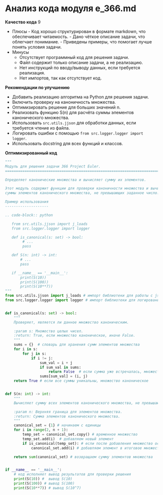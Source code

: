 # Анализ кода модуля e_366.md

**Качество кода**
9
-  Плюсы
        - Код хорошо структурирован в формате markdown, что обеспечивает читаемость.
        - Дано чёткое описание задачи, что облегчает понимание.
        - Приведены примеры, что помогает лучше понять условия задачи.
-  Минусы
    - Отсутствует программный код для решения задачи.
    - Файл содержит только описание задачи, а не реализацию.
    - Нет инструкций по вводу/выводу данных, если требуется реализация.
    - Нет импортов, так как отсутствует код.

**Рекомендации по улучшению**
- Добавить реализацию алгоритма на Python для решения задачи.
- Включить проверку на каноничность множества.
- Оптимизировать решение для больших значений n.
- Реализовать функцию S(n) для расчёта суммы элементов канонического множества.
- Использовать `src.utils.jjson` для обработки данных, если требуется чтение из файла.
- Логировать ошибки с помощью `from src.logger.logger import logger`.
- Использовать docstring для всех функций и классов.

**Оптимизированный код**
```python
"""
Модуль для решения задачи 366 Project Euler.
=========================================================================================

Определяет канонические множества и вычисляет сумму их элементов.

Этот модуль содержит функции для проверки каноничности множества и вычисления
суммы элементов канонического множества, не превышающих заданное число.

Пример использования
--------------------

.. code-block:: python

   from src.utils.jjson import j_loads
   from src.logger.logger import logger

   def is_canonical(s: set) -> bool:
        # ...
        pass

   def S(n: int) -> int:
       # ...
       pass

   if __name__ == '__main__':
       print(S(10))
       print(S(100))
       print(S(10**7))
"""
from src.utils.jjson import j_loads # импорт библиотеки для работы с json
from src.logger.logger import logger # импорт библиотеки для логирования


def is_canonical(s: set) -> bool:
    """
    Проверяет, является ли данное множество каноническим.

    :param s: Множество целых чисел.
    :return: True, если множество каноническое, иначе False.
    """
    sums = {}  # словарь для хранения сумм элементов множества
    for i in s:
        for j in s:
            if i != j:
                sum_val = i + j
                if sum_val in sums:
                    return False  # если сумма уже встречалась, множество не каноническое
                sums[sum_val] = (i, j)
    return True # если все суммы уникальны, множество каноническое


def S(n: int) -> int:
    """
    Вычисляет сумму всех элементов канонического множества, не превышающих n.

    :param n: Верхняя граница для элементов множества.
    :return: Сумма элементов канонического множества.
    """
    canonical_set = {1} # начинаем с единицы
    for i in range(2, n + 1):
        temp_set = canonical_set.copy() # временное множество
        temp_set.add(i)  # добавляем новый элемент
        if is_canonical(temp_set): # если после добавления множество осталось каноническим
            canonical_set.add(i) # добавляем элемент в итоговое множество

    return sum(canonical_set) # возвращаем сумму элементов множества


if __name__ == '__main__':
    # код исполняет вывод результатов для проверки решения
    print(S(10)) #  вывод S(10)
    print(S(100)) # вывод S(100)
    print(S(10**7)) # вывод S(10^7)
```